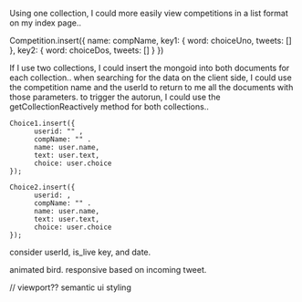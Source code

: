 Using one collection, I could more easily view competitions in a list format on my index page..

Competition.insert({
         name: compName,
         key1: {
           word: choiceUno, 
           tweets: [] 
         },
         key2: {
           word: choiceDos,
           tweets: [] 
         }
})

If I use two collections, I could insert the mongoid into both documents for each collection.. 
when searching for the data on the client side, I could use the competition name and the userId to return to me all the documents with those parameters.
to trigger the autorun, I could use the getCollectionReactively method for both collections..

    Choice1.insert({
          userid: "" ,
          compName: "" .
          name: user.name,
          text: user.text,
          choice: user.choice
    });

    Choice2.insert({
          userid: ,
          compName: "" .
          name: user.name,
          text: user.text,
          choice: user.choice
    });

consider userId, is_live key, and date. 

animated bird. responsive based on incoming tweet. 

// viewport?? semantic ui styling